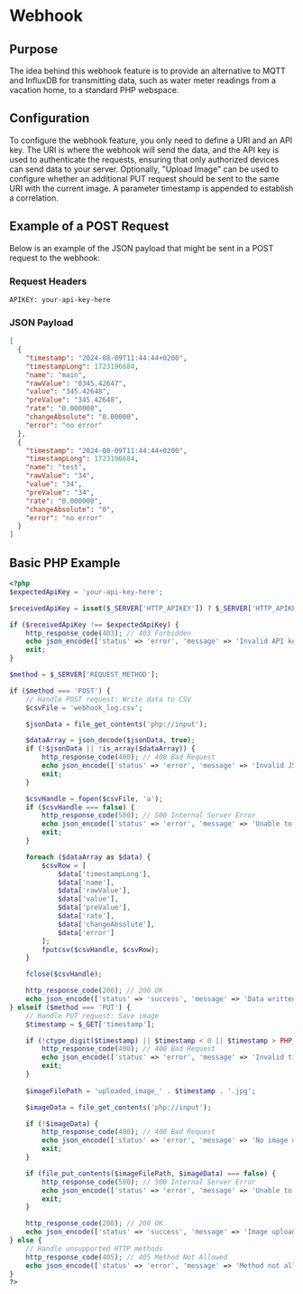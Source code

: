 # Webhook
## Purpose

The idea behind this webhook feature is to provide an alternative to MQTT and InfluxDB for transmitting data, such as water meter readings from a vacation home, to a standard PHP webspace.

## Configuration

To configure the webhook feature, you only need to define a URI and an API key. The URI is where the webhook will send the data, and the API key is used to authenticate the requests, ensuring that only authorized devices can send data to your server.
Optionally, "Upload Image" can be used to configure whether an additional PUT request should be sent to the same URI with the current image.
A parameter timestamp is appended to establish a correlation.

## Example of a POST Request

Below is an example of the JSON payload that might be sent in a POST request to the webhook:

### Request Headers

```http
APIKEY: your-api-key-here
```

### JSON Payload

```json
[
  {
    "timestamp": "2024-08-09T11:44:44+0200",
    "timestampLong": 1723196684,
    "name": "main",
    "rawValue": "0345.42647",
    "value": "345.42648",
    "preValue": "345.42648",
    "rate": "0.000000",
    "changeAbsolute": "0.00000",
    "error": "no error"
  },
  {
    "timestamp": "2024-08-09T11:44:44+0200",
    "timestampLong": 1723196684,
    "name": "test",
    "rawValue": "34",
    "value": "34",
    "preValue": "34",
    "rate": "0.000000",
    "changeAbsolute": "0",
    "error": "no error"
  }
]
```

## Basic PHP Example


```PHP
<?php
$expectedApiKey = 'your-api-key-here';

$receivedApiKey = isset($_SERVER['HTTP_APIKEY']) ? $_SERVER['HTTP_APIKEY'] : '';

if ($receivedApiKey !== $expectedApiKey) {
    http_response_code(403); // 403 Forbidden
    echo json_encode(['status' => 'error', 'message' => 'Invalid API key']);
    exit;
}

$method = $_SERVER['REQUEST_METHOD'];

if ($method === 'POST') {
    // Handle POST request: Write data to CSV
    $csvFile = 'webhook_log.csv';

    $jsonData = file_get_contents('php://input');

    $dataArray = json_decode($jsonData, true);
    if (!$jsonData || !is_array($dataArray)) {
        http_response_code(400); // 400 Bad Request
        echo json_encode(['status' => 'error', 'message' => 'Invalid JSON data']);
        exit;
    }

    $csvHandle = fopen($csvFile, 'a');
    if ($csvHandle === false) {
        http_response_code(500); // 500 Internal Server Error
        echo json_encode(['status' => 'error', 'message' => 'Unable to open CSV file']);
        exit;
    }

    foreach ($dataArray as $data) {
        $csvRow = [
            $data['timestampLong'], 
            $data['name'], 
            $data['rawValue'], 
            $data['value'], 
            $data['preValue'], 
            $data['rate'], 
            $data['changeAbsolute'], 
            $data['error']
        ];
        fputcsv($csvHandle, $csvRow);
    }

    fclose($csvHandle);

    http_response_code(200); // 200 OK
    echo json_encode(['status' => 'success', 'message' => 'Data written to CSV file']);
} elseif ($method === 'PUT') {
	// Handle PUT request: Save image
	$timestamp = $_GET['timestamp'];

    if (!ctype_digit($timestamp) || $timestamp < 0 || $timestamp > PHP_INT_MAX) {
        http_response_code(400); // 400 Bad Request
        echo json_encode(['status' => 'error', 'message' => 'Invalid timestamp']);
        exit;
    }
	
    $imageFilePath = 'uploaded_image_' . $timestamp . '.jpg';

    $imageData = file_get_contents('php://input');

    if (!$imageData) {
        http_response_code(400); // 400 Bad Request
        echo json_encode(['status' => 'error', 'message' => 'No image data received']);
        exit;
    }

    if (file_put_contents($imageFilePath, $imageData) === false) {
        http_response_code(500); // 500 Internal Server Error
        echo json_encode(['status' => 'error', 'message' => 'Unable to save the image']);
        exit;
    }

    http_response_code(200); // 200 OK
    echo json_encode(['status' => 'success', 'message' => 'Image uploaded successfully']);
} else {
    // Handle unsupported HTTP methods
    http_response_code(405); // 405 Method Not Allowed
    echo json_encode(['status' => 'error', 'message' => 'Method not allowed']);
}
?>
```
